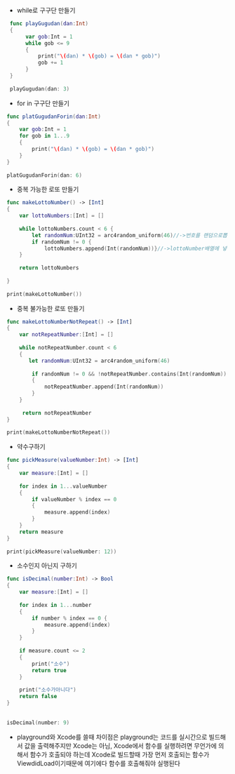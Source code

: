 - while로 구구단 만들기

```swift     
 func playGugudan(dan:Int)
 {
      var gob:Int = 1
      while gob <= 9
      {
          print("\(dan) * \(gob) = \(dan * gob)")
          gob += 1
      }
 }
	       
 playGugudan(dan: 3)     
```

- for in 구구단 만들기

```swift
func platGugudanForin(dan:Int)
{
    var gob:Int = 1
    for gob in 1...9
    {
        print("\(dan) * \(gob) = \(dan * gob)")
    }
}
    
platGugudanForin(dan: 6)
```


- 중복 가능한 로또 만들기

```swift
func makeLottoNumber() -> [Int]
{
    var lottoNumbers:[Int] = []
    
    while lottoNumbers.count < 6 {
        let randomNum:UInt32 = arc4random_uniform(46)//->번호를 랜덤으로뽑아
        if randomNum != 0 {
            lottoNumbers.append(Int(randomNum))}//->lottoNumber배열에 넣어주세여
    }
    
    return lottoNumbers
    
}
    
print(makeLottoNumber())
```


- 중복 불가능한 로또 만들기

```swift
func makeLottoNumberNotRepeat() -> [Int]
{
    var notRepeatNumber:[Int] = []
    
    while notRepeatNumber.count < 6
    {
       let randomNum:UInt32 = arc4random_uniform(46)
        
        if randomNum != 0 && !notRepeatNumber.contains(Int(randomNum))
        {
            notRepeatNumber.append(Int(randomNum))
        }
    }
    
     return notRepeatNumber
}
    
print(makeLottoNumberNotRepeat())
```

- 약수구하기

```swift
func pickMeasure(valueNumber:Int) -> [Int]
{
    var measure:[Int] = []
    
    for index in 1...valueNumber
    {
        if valueNumber % index == 0
        {
            measure.append(index)
        }
    }
    return measure
}
    
print(pickMeasure(valueNumber: 12))
```


- 소수인지 아닌지 구하기

```swift
func isDecimal(number:Int) -> Bool
{
    var measure:[Int] = []
    
    for index in 1...number
    {
        if number % index == 0 {
            measure.append(index)
        }
    }
    
    if measure.count <= 2
    {
        print("소수")
        return true
    }
        
    print("소수가아니다")
    return false
}
    
    
isDecimal(number: 9)
```

- playground와 Xcode를 쓸때 차이점은  playground는 코드를 실시간으로 빌드해서 값을 출력해주지만 Xcode는 아님, Xcode에서 함수를 실행하려면 무언가에 의해서 함수가 호출되야 하는데 Xcode로 빌드할때 가장 먼저 호출되는 함수가 ViewdidLoad이기때문에 여기에다 함수를 호출해줘야 실행된다